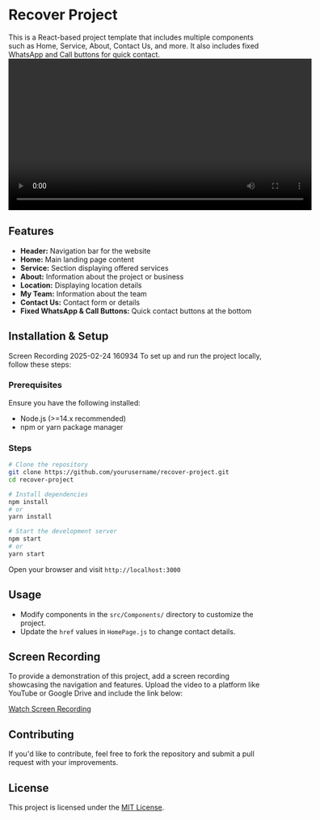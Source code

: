 # Recover Project

This is a React-based project template that includes multiple components such as Home, Service, About, Contact Us, and more. It also includes fixed WhatsApp and Call buttons for quick contact.
<video width="600" controls>
  <source src="./Screen Recording 2025-02-24 160934.mp4" type="video/mp4">
  Your browser does not support the video tag.
</video>
## Features

- **Header:** Navigation bar for the website
- **Home:** Main landing page content
- **Service:** Section displaying offered services
- **About:** Information about the project or business
- **Location:** Displaying location details
- **My Team:** Information about the team
- **Contact Us:** Contact form or details
- **Fixed WhatsApp & Call Buttons:** Quick contact buttons at the bottom

## Installation & Setup
Screen Recording 2025-02-24 160934
To set up and run the project locally, follow these steps:

### Prerequisites
Ensure you have the following installed:
- Node.js (>=14.x recommended)
- npm or yarn package manager

### Steps
```sh
# Clone the repository
git clone https://github.com/yourusername/recover-project.git
cd recover-project

# Install dependencies
npm install
# or
yarn install

# Start the development server
npm start
# or
yarn start
```
Open your browser and visit `http://localhost:3000`

## Usage

- Modify components in the `src/Components/` directory to customize the project.
- Update the `href` values in `HomePage.js` to change contact details.

## Screen Recording

To provide a demonstration of this project, add a screen recording showcasing the navigation and features. Upload the video to a platform like YouTube or Google Drive and include the link below:

[Watch Screen Recording](#)

## Contributing
If you'd like to contribute, feel free to fork the repository and submit a pull request with your improvements.

## License
This project is licensed under the [MIT License](LICENSE).
